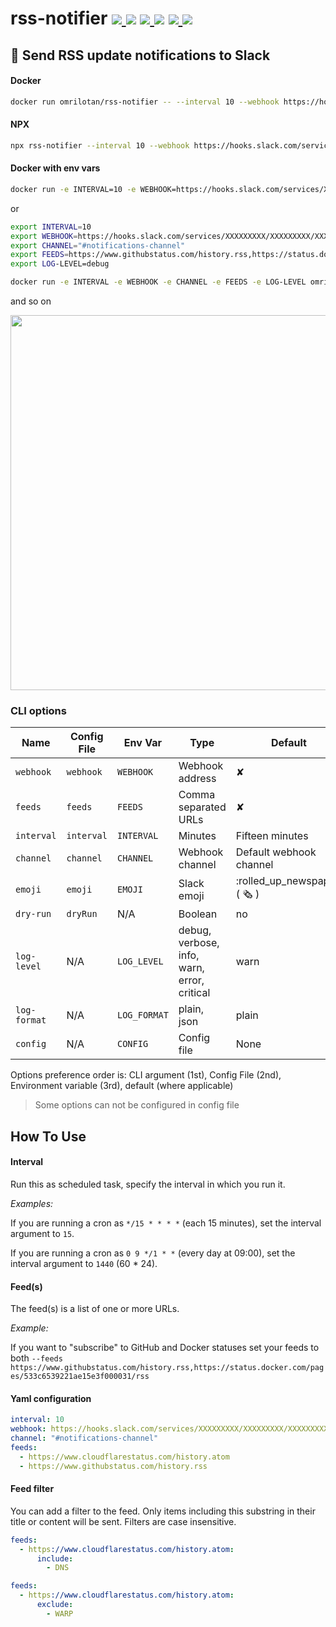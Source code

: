 # rss-notifier [![](https://img.shields.io/github/stars/omrilotan/rss-notifier?label=star&logo=github&style=flat-square) ![](https://img.shields.io/github/workflow/status/omrilotan/rss-notifier/publish?logo=github&style=flat-square)](https://github.com/omrilotan/rss-notifier) [![](https://img.shields.io/docker/cloud/automated/omrilotan/rss-notifier?label=build&logo=docker&logoColor=fff&style=flat-square) ![](https://img.shields.io/docker/pulls/omrilotan/rss-notifier?label=pulls&logo=docker&logoColor=fff&style=flat-square)](https://hub.docker.com/repository/docker/omrilotan/rss-notifier) [![](https://img.shields.io/npm/v/rss-notifier?label=&logo=npm&logoColor=fff&style=flat-square) ![](https://img.shields.io/npm/dt/rss-notifier?label=downloads&logo=npm&logoColor=fff&style=flat-square)](https://www.npmjs.com/package/rss-notifier)

## 💬 Send RSS update notifications to Slack

#### Docker
```bash
docker run omrilotan/rss-notifier -- --interval 10 --webhook https://hooks.slack.com/services/XXXXXXXXX/XXXXXXXXX/XXXXXXXXXXXXXXXXXXXXXXXX --channel "#notifications-channel" --feeds https://www.githubstatus.com/history.rss,https://status.docker.com/pages/533c6539221ae15e3f000031/rss --log-level debug
```

#### NPX
```bash
npx rss-notifier --interval 10 --webhook https://hooks.slack.com/services/XXXXXXXXX/XXXXXXXXX/XXXXXXXXXXXXXXXXXXXXXXXX --channel "#notifications-channel" --feeds https://www.githubstatus.com/history.rss,https://status.docker.com/pages/533c6539221ae15e3f000031/rss --log-level debug
```

#### Docker with env vars
```bash
docker run -e INTERVAL=10 -e WEBHOOK=https://hooks.slack.com/services/XXXXXXXXX/XXXXXXXXX/XXXXXXXXXXXXXXXXXXXXXXXX -e CHANNEL="#notifications-channel" -e FEEDS=https://www.githubstatus.com/history.rss,https://status.docker.com/ ages/533c6539221ae15e3f000031/rss -e LOG-LEVEL=debug omrilotan/rss-notifier
```
or
```bash
export INTERVAL=10
export WEBHOOK=https://hooks.slack.com/services/XXXXXXXXX/XXXXXXXXX/XXXXXXXXXXXXXXXXXXXXXXXX
export CHANNEL="#notifications-channel"
export FEEDS=https://www.githubstatus.com/history.rss,https://status.docker.com/pages/533c6539221ae15e3f000031/rss
export LOG-LEVEL=debug

docker run -e INTERVAL -e WEBHOOK -e CHANNEL -e FEEDS -e LOG-LEVEL omrilotan/rss-notifier
```
and so on

<img width="600" src="https://user-images.githubusercontent.com/516342/105033778-3dcb6700-5a61-11eb-90ec-783d29481c80.png">

### CLI options

| Name | Config File | Env Var | Type | Default
| - | - | - | - | -
| `webhook` | `webhook` | `WEBHOOK` | Webhook address | ✘
| `feeds` | `feeds` | `FEEDS` | Comma separated URLs | ✘
| `interval` | `interval` | `INTERVAL` | Minutes | Fifteen minutes
| `channel` | `channel` | `CHANNEL` | Webhook channel | Default webhook channel
| `emoji` | `emoji` | `EMOJI` | Slack emoji | :rolled_up_newspaper: ( 🗞 )
| `dry-run` | `dryRun` | N/A | Boolean | no
| `log-level` | N/A | `LOG_LEVEL` | debug, verbose, info, warn, error, critical | warn
| `log-format` | N/A | `LOG_FORMAT` | plain, json | plain
| `config` | N/A | `CONFIG` | Config file | None

Options preference order is: CLI argument (1st), Config File (2nd), Environment variable (3rd), default (where applicable)

> Some options can not be configured in config file

## How To Use

#### Interval
Run this as scheduled task, specify the interval in which you run it.

_Examples:_

If you are running a cron as `*/15 * * * *` (each 15 minutes), set the interval argument to `15`.

If you are running a cron as `0 9 */1 * *` (every day at 09:00), set the interval argument to `1440` (60 * 24).

#### Feed(s)
The feed(s) is a list of one or more URLs.

_Example:_

If you want to "subscribe" to GitHub and Docker statuses set your feeds to both `--feeds https://www.githubstatus.com/history.rss,https://status.docker.com/pages/533c6539221ae15e3f000031/rss`

#### Yaml configuration
```yml
interval: 10
webhook: https://hooks.slack.com/services/XXXXXXXXX/XXXXXXXXX/XXXXXXXXXXXXXXXXXXXXXXXX
channel: "#notifications-channel"
feeds:
  - https://www.cloudflarestatus.com/history.atom
  - https://www.githubstatus.com/history.rss
```

#### Feed filter
You can add a filter to the feed. Only items including this substring in their title or content will be sent. Filters are case insensitive.
```yml
feeds:
  - https://www.cloudflarestatus.com/history.atom:
      include:
        - DNS
```

```yml
feeds:
  - https://www.cloudflarestatus.com/history.atom:
      exclude:
        - WARP
```
